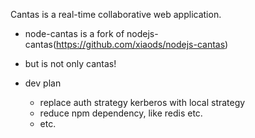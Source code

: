 Cantas is a real-time collaborative web application.

- node-cantas is a fork of nodejs-cantas(https://github.com/xiaods/nodejs-cantas)
- but is not only cantas!

- dev plan
    - replace auth strategy kerberos with local strategy
    - reduce npm dependency, like redis etc.
    - etc.

